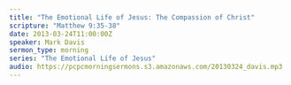 ```yaml
---
title: "The Emotional Life of Jesus: The Compassion of Christ"
scripture: "Matthew 9:35-38"
date: 2013-03-24T11:00:00Z
speaker: Mark Davis
sermon_type: morning
series: "The Emotional Life of Jesus"
audio: https://pcpcmorningsermons.s3.amazonaws.com/20130324_davis.mp3 
---
```



